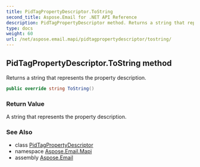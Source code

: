 ```yaml
---
title: PidTagPropertyDescriptor.ToString
second_title: Aspose.Email for .NET API Reference
description: PidTagPropertyDescriptor method. Returns a string that represents the property description
type: docs
weight: 60
url: /net/aspose.email.mapi/pidtagpropertydescriptor/tostring/
---
```

## PidTagPropertyDescriptor.ToString method

Returns a string that represents the property description.

```csharp
public override string ToString()
```

### Return Value

A string that represents the property description.

### See Also

* class [PidTagPropertyDescriptor](../)
* namespace [Aspose.Email.Mapi](../../pidtagpropertydescriptor/)
* assembly [Aspose.Email](../../../)


